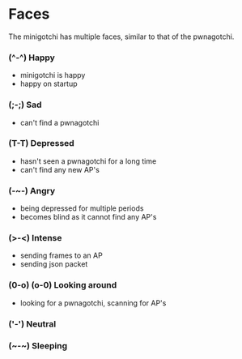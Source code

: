 # Faces
The minigotchi has multiple faces, similar to that of the pwnagotchi. 

### (^-^) Happy
- minigotchi is happy
- happy on startup

### (;-;) Sad
- can't find a pwnagotchi

### (T-T) Depressed
- hasn't seen a pwnagotchi for a long time
- can't find any new AP's

### (-~-) Angry
- being depressed for multiple periods
- becomes blind as it cannot find any AP's

### (>-<) Intense
- sending frames to an AP
- sending json packet

### (0-o) (o-0) Looking around 
- looking for a pwnagotchi, scanning for AP's

### ('-') Neutral

### (~-~) Sleeping
